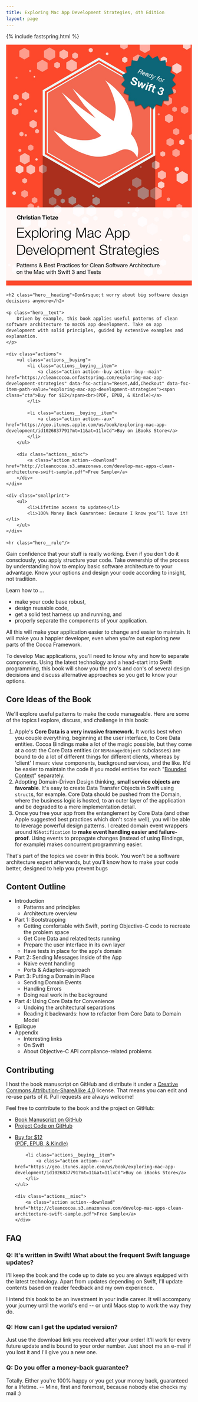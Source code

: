 ```yaml
---
title: Exploring Mac App Development Strategies, 4th Edition
layout: page
---
```


{% include fastspring.html %}

<div class="hero">
    <div class="hero__cover">
        <a href="" class="imagelink"><img src="/assets/books/mac-app-dev_swift3.jpg" alt="book cover" title="Exploring Mac App Development Strategies" class="hero__image"/></a>
    </div>

    <h2 class="hero__heading">Don&rsquo;t worry about big software design decisions anymore</h2>
    
    <p class="hero__text">
        Driven by example, this book applies useful patterns of clean software architecture to macOS app development. Take on app development with solid principles, guided by extensive examples and explanation.
    </p>

    <div class="actions">
        <ul class="actions__buying">
            <li class="actions__buying__item">
                <a class="action action--buy action--buy--main" href="https://cleancocoa.onfastspring.com/exploring-mac-app-development-strategies" data-fsc-action="Reset,Add,Checkout" data-fsc-item-path-value="exploring-mac-app-development-strategies"><span class="cta">Buy for $12</span><br>(PDF, EPUB, & Kindle)</a>                
            </li>

            <li class="actions__buying__item">
                <a class="action action--aux" href="https://geo.itunes.apple.com/us/book/exploring-mac-app-development/id1026837791?mt=11&at=11lxCd">Buy on iBooks Store</a>
            </li>
        </ul>
    
        <div class="actions__misc">
            <a class="action action--download" href="http://cleancocoa.s3.amazonaws.com/develop-mac-apps-clean-architecture-swift-sample.pdf">Free Sample</a>
        </div>
    </div>
    
    <div class="smallprint">
        <ul>
            <li>Lifetime access to updates</li>
            <li>100% Money Back Guarantee: Because I know you’ll love it!</li>
        </ul>
    </div>

    <hr class="hero__rule"/>
</div>

Gain confidence that your stuff is really working. Even if you don't do it consciously, you apply structure your code. Take ownership of the process by understanding how to employ basic software architecture to your advantage. Know your options and design your code according to insight, not tradition.

Learn how to ...

* make your code base robust,
* design reusable code,
* get a solid test harness up and running, and
* properly separate the components of your application.

All this will make your application easier to change and easier to maintain. It will make you a happier developer, even when you're out exploring new parts of the Cocoa Framework.

To develop Mac applications, you'll need to know why and how to separate components. Using the latest technology and a head-start into Swift programming, this book will show you the pro's and con's of several design decisions and discuss alternative approaches so you get to know your options.

## Core Ideas of the Book

We'll explore useful patterns to make the code manageable. Here are some of the topics I explore, discuss, and challenge in this book:

1. Apple's **Core Data is a very invasive framework.** It works best when you couple everything, beginning at the user interface, to Core Data entities. Cocoa Bindings make a lot of the magic possible, but they come at a cost: the Core Data entities (or `NSManagedObject` subclasses) are bound to do a lot of different things for different clients, whereas by 'client' I mean: view components, background services, and the like. It'd be easier to maintain the code if you model entities for each "[Bounded Context](http://martinfowler.com/bliki/BoundedContext.html)" separately.
2. Adopting Domain-Driven Design thinking, **small service objects are favorable**. It's easy to create Data Transfer Objects in Swift using `struct`s, for example. Core Data should be pushed from the Domain, where the business logic is hosted, to an outer layer of the application and be degraded to a mere implementation detail.
3. Once you free your app from the entanglement by Core Data (and other Apple suggested best practices which don't scale well), you will be able to leverage powerful design patterns. I created domain event wrappers around `NSNotification` to **make event handling easier and failure-proof**. Using events to propagate changes (instead of using Bindings, for example) makes concurrent programming easier.

That's part of the topics we cover in this book. You won't be a software architecture expert afterwards, but you'll know how to make your code better, designed to help you prevent bugs

## Content Outline

* Introduction
    * Patterns and principles
    * Architecture overview
* Part 1: Bootstrapping
    * Getting comfortable with Swift, porting Objective-C code to recreate the problem space
    * Get Core Data and related tests running
    * Prepare the user interface in its own layer
    * Have tests in place for the app's domain
* Part 2: Sending Messages Inside of the App
    * Naive event handling
    * Ports &amp; Adapters-approach
* Part 3: Putting a Domain in Place
    * Sending Domain Events
    * Handling Errors
    * Doing real work in the background
* Part 4: Using Core Data for Convenience
    * Undoing the architectural separations
    * Reading it backwards: how to refactor from Core Data to Domain Model
* Epilogue
* Appendix
    * Interesting links
    * On Swift
    * About Objective-C API compliance-related problems

## Contributing

I host the book manuscript on GitHub and distribute it under a [Creative Commons Attribution-ShareAlike 4.0](http://creativecommons.org/licenses/by-sa/4.0/) license. That means you can edit and re-use parts of it. Pull requests are always welcome!

Feel free to contribute to the book and the project on GitHub:

* [Book Manuscript on GitHub][1]
* [Project Code on GitHub][2]

[1]: https://github.com/CleanCocoa/mac-appdev-book
[2]: https://github.com/CleanCocoa/mac-appdev-code



<div class="actions">
    <ul class="actions__buying">
        <li class="actions__buying__item">
            <a class="action action--buy action--buy--main" href="https://cleancocoa.onfastspring.com/exploring-mac-app-development-strategies" data-fsc-action="Reset,Add,Checkout" data-fsc-item-path-value="exploring-mac-app-development-strategies"><span class="cta">Buy for $12</span><br>(PDF, EPUB, & Kindle)</a>                
        </li>

        <li class="actions__buying__item">
            <a class="action action--aux" href="https://geo.itunes.apple.com/us/book/exploring-mac-app-development/id1026837791?mt=11&at=11lxCd">Buy on iBooks Store</a>
        </li>
    </ul>

    <div class="actions__misc">
        <a class="action action--download" href="http://cleancocoa.s3.amazonaws.com/develop-mac-apps-clean-architecture-swift-sample.pdf">Free Sample</a>
    </div>
</div>


## FAQ

### Q: It's written in Swift! What about the frequent Swift language updates?

I'll keep the book and the code up to date so you are always equipped with the latest technology. Apart from updates depending on Swift, I'll update contents based on reader feedback and my own experience. 

I intend this book to be an investment in your indie career. It will accompany your journey until the world's end -- or until Macs stop to work the way they do.

### Q: How can I get the updated version?

Just use the download link you received after your order! It'll work for every future update and is bound to your order number. Just shoot me an e-mail if you lost it and I'll give you a new one.

### Q: Do you offer a money-back guarantee?

Totally. Either you're 100% happy or you get your money back, guaranteed for a lifetime. -- Mine, first and foremost, because nobody else checks my mail :)

